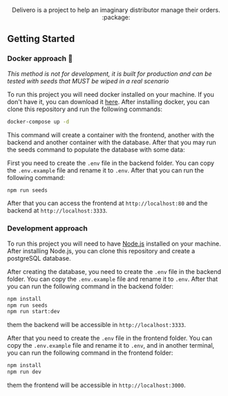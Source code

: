 <p align="center">
  Delivero is a project to help an imaginary distributor manage their orders. :package: 
</p>

## Getting Started

### Docker approach  :whale:
_This method is not for development, it is built for production and can be tested with seeds that MUST be wiped in a real scenario_

To run this project you will need docker installed on your machine. If you don't have it, you can download it [here](https://www.docker.com/get-started).
After installing docker, you can clone this repository and run the following commands:

```bash
docker-compose up -d
```

This command will create a container with the frontend, another with the backend and another container with the database. After that you may run the seeds command to populate the database with some data:

First you need to create the `.env` file in the backend folder. You can copy the `.env.example` file and rename it to `.env`. After that you can run the following command:

```bash
npm run seeds
```

After that you can access the frontend at `http://localhost:80` and the backend at `http://localhost:3333`.

### Development approach

To run this project you will need to have [Node.js](https://nodejs.org/en/) installed on your machine. After installing Node.js, you can clone this repository and create a postgreSQL database.

After creating the database, you need to create the `.env` file in the backend folder. You can copy the `.env.example` file and rename it to `.env`. After that you can run the following command in the backend folder:

```bash
npm install
npm run seeds
npm run start:dev
```

them the backend will be accessible in `http://localhost:3333`.

After that you need to create the `.env` file in the frontend folder. You can copy the `.env.example` file and rename it to `.env`, and in another terminal, you can run the following command in the frontend folder:

```bash
npm install
npm run dev
```

them the frontend will be accessible in `http://localhost:3000`.
